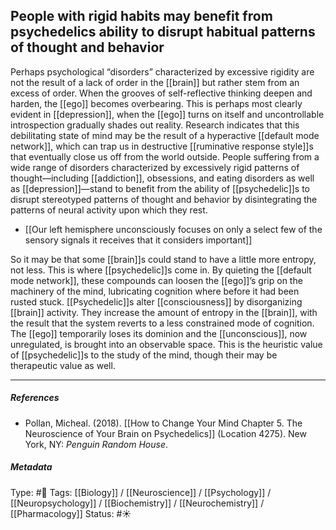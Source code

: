 ## People with rigid habits may benefit from psychedelics ability to disrupt habitual patterns of thought and behavior # 

Perhaps psychological “disorders” characterized by excessive rigidity are not the result of a lack of order in the [[brain]] but rather stem from an excess of order. When the grooves of self-reflective thinking deepen and harden, the [[ego]] becomes overbearing. This is perhaps most clearly evident in [[depression]], when the [[ego]] turns on itself and uncontrollable introspection gradually shades out reality. Research indicates that this debilitating state of mind may be the result of a hyperactive [[default mode network]], which can trap us in destructive [[ruminative response style]]s that eventually close us off from the world outside. People suffering from a wide range of disorders characterized by excessively rigid patterns of thought—including [[addiction]], obsessions, and eating disorders as well as [[depression]]—stand to benefit from the ability of [[psychedelic]]s to disrupt stereotyped patterns of thought and behavior by disintegrating the patterns of neural activity upon which they rest.

- [[Our left hemisphere unconsciously focuses on only a select few of the sensory signals it receives that it considers important]]

So it may be that some [[brain]]s could stand to have a little more entropy, not less. This is where [[psychedelic]]s come in. By quieting the [[default mode network]], these compounds can loosen the [[ego]]’s grip on the machinery of the mind, lubricating cognition where before it had been rusted stuck. [[Psychedelic]]s alter [[consciousness]] by disorganizing [[brain]] activity. They increase the amount of entropy in the [[brain]], with the result that the system reverts to a less constrained mode of cognition. The [[ego]] temporarily loses its dominion and the [[unconscious]], now unregulated, is brought into an observable space. This is the heuristic value of [[psychedelic]]s to the study of the mind, though their may be therapeutic value as well.

___

##### References

- Pollan, Micheal. (2018). [[How to Change Your Mind Chapter 5. The Neuroscience of Your Brain on Psychedelics]] (Location 4275). New York, NY: _Penguin Random House_. 

##### Metadata

Type: #🔴 
Tags: [[Biology]] / [[Neuroscience]] / [[Psychology]] / [[Neuropsychology]] / [[Biochemistry]] / [[Neurochemistry]] / [[Pharmacology]] 
Status: #☀️ 